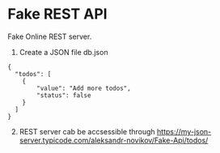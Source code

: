 # Fake REST API

Fake Online REST server.

1. Create a JSON file db.json
```
{
  "todos": [
    {
        "value": "Add more todos",
        "status": false
    }
  ]
}
```

2. REST server cab be accsessible through https://my-json-server.typicode.com/aleksandr-novikov/Fake-Api/todos/

